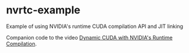 # nvrtc-example
Example of using NVIDIA's runtime CUDA compilation API and JIT linking

Companion code to the video [Dynamic CUDA with NVIDIA's Runtime Compilation](https://www.youtube.com/watch?v=9OCQb5RA-s0).
